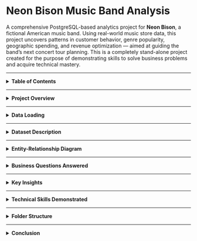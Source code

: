# Neon Bison Music Band Analysis

A comprehensive PostgreSQL-based analytics project for **Neon Bison**, a fictional American music band. Using real-world music store data, this project uncovers patterns in customer behavior, genre popularity, geographic spending, and revenue optimization — aimed at guiding the band’s next concert tour planning. This is a completely stand-alone project created for the purpose of demonstrating skills to solve business problems and acquire technical mastery.

---

<details>
<summary><strong>Table of Contents</strong></summary>

- [Project Overview](#project-overview)  
- [Data Loading](#data-loading)  
- [Dataset Description](#dataset-description)  
- [Entity-Relationship Diagram](#entity-relationship-diagram)  
- [Business Questions Answered](#business-questions-answered)  
- [Key Insights](#key-insights)  
- [Technical Skills Demonstrated](#technical-skills-demonstrated)  
- [Folder Structure](#folder-structure)  
- [Conclusion](#conclusion)  

</details>

---

<a id="project-overview"></a>
<details>
<summary><strong>Project Overview</strong></summary>

This project simulates a business intelligence case for a band preparing to scale up its operations globally. Using SQL queries in PostgreSQL, we analyze historical digital music store data to derive insights across dimensions like customer behavior, sales geography, media preferences, genre trends, and revenue contributions by artists.

The findings can inform setlist decisions, marketing geography, pricing strategies, and tour planning. To make informed decisions, they are analyzing past music store data to uncover:

- Who their top customers are  
- Which cities or countries have the highest engagement  
- Which genres and artists are most popular  
- What revenue patterns exist across markets and media  

All queries are written in PostgreSQL.

</details>

---

<a id="data-loading"></a>
<details>
<summary><strong>Data Loading</strong></summary>

This section demonstrates how the dataset was imported and loaded to PostgreSQL database locally before our analysis. First a database was created and then we used automation for uploading the `.CSV` files using `Python` on the `Jupyter Notebook`. We used the `SQLAlchemy` library to import the functions to have the files path and do the task for us.
However, it is difficult to visually show how we achieved that in this `README.md` file, but you can take a quick look of that code running by clicking this.

> 📁 `validation/Python Automated Table Creation & Data Fill Up on Jupyter Notebook.mp4`

<video width="100%" height="400" controls>
  <source src="validation/data_loading.mp4" type="video/mp4">
  Your browser does not support the video tag.
</video>

</details>

---

<a id="dataset-description"></a>
<details>
<summary><strong>Dataset Description</strong></summary>

The dataset resembles a digital music store with the following key tables:

| Table                   | Description                                                  |
|-------------------------|--------------------------------------------------------------|
| `customer`              | Customer info, country, contact details, and rep IDs         |
| `invoice`               | Purchase transactions, billing countries, totals             |
| `invoice_line`          | Individual line items in each invoice (track, price, qty)    |
| `track`                 | Metadata of tracks: album, genre, composer, duration         |
| `album`                 | Albums and their corresponding artists                       |
| `artist`                | Artist names                                                 |
| `genre`                 | Genres (e.g., Rock, Jazz, Pop)                               |
| `media_type`            | Format of music (MP3, AAC, etc.)                             |
| `employee`              | Store employees, reps, and hierarchy                         |
| `playlist`, `playlist_track` | Playlist metadata and track mapping               |

> Key CSVs (in `data/` folder):  
> `customer.csv`, `invoice.csv`, `invoice_line.csv`, `track.csv`, `album.csv`, `artist.csv`, `genre.csv`,  
> `media_type.csv`, `employee.csv`, `playlist.csv`, `playlist_track.csv`

</details>

---

<a id="entity-relationship-diagram"></a>
<details>
<summary><strong>Entity-Relationship Diagram</strong></summary>

Below is the database schema showcasing relationships between all tables:

![Schema Diagram](schema_diagram.png)

</details>

---

<a id="business-questions-answered"></a>
<details>
<summary><strong>Business Questions Answered</strong></summary>

### Genre & Track Trends  
<details>
<summary><strong>Genre with Highest Revenues</strong></summary>

![Genre with Highest Revenues](outputs/Q1.jpg)

</details>

<details>
<summary><strong>Genre with Low Volume but High Revenue</strong></summary>

![Genre with Low Volume but High Revenue](outputs/Q2.jpg)

</details>

<details>
<summary><strong>Tracks Purchased Most Number of Times</strong></summary>

![Tracks Purchased Most Number of Times](outputs/Q3.jpg)

</details>

<details>
<summary><strong>Songs longer than Average Song Length</strong></summary>

![Songs longer than Average Song Length](outputs/Q4.jpg)

</details>

<details>
<summary><strong>All Rock Music Listeners Data</strong></summary>

![All Rock Music Listeners Data](outputs/Q5.jpg)

</details>

### Artist & Album Performance  
<details>
<summary><strong>Albums with Highest Revenue Per Track</strong></summary>

![Albums with Highest Revenue Per Track](outputs/Q6.jpg)

</details>

<details>
<summary><strong>Artists With Highest Revenue</strong></summary>

![Artists With Highest Revenue](outputs/Q7.jpg)

</details>

<details>
<summary><strong>Top 10 Rock artists by song numbers</strong></summary>

![Top 10 Rock artists by song numbers](outputs/Q8.jpg)

</details>

<details>
<summary><strong>Artists with Most Number of Appearences in Invoices</strong></summary>

![Artists with Most Number of Appearences in Invoices](outputs/Q9.jpg)

</details>

<details>
<summary><strong>Customer Spending on Each Artist</strong></summary>

![Customer Spending on Each Artist](outputs/Q10.jpg)

</details>

### Customer Insights & Segmentation  
<details>
<summary><strong>Highest Spending Customers Across All Time</strong></summary>

![Highest Spending Customers Across All Time](outputs/Q11.jpg)

</details>

<details>
<summary><strong>Customers with Single or Multiple Purchases</strong></summary>

![Customers with Single or Multiple Purchases](outputs/Q12.jpg)

</details>

<details>
<summary><strong>Top Spenders From Each Country</strong></summary>

![Top Spenders From Each Country](outputs/Q13.jpg)

</details>

### Geographic Market Analysis  
<details>
<summary><strong>Country Wise Top Spenders on Music</strong></summary>

![Country Wise Top Spenders on Music](outputs/Q14.jpg)

</details>

<details>
<summary><strong>Country Wise Most Popular Genre</strong></summary>

![Country Wise Most Popular Genre](outputs/Q16.jpg)

</details>

<details>
<summary><strong>Country With Most Invoices</strong></summary>

![Country With Most Invoices](outputs/Q17.jpg)

</details>

<details>
<summary><strong>Country Wise Average Revenue</strong></summary>

![Country Wise Average Revenue](outputs/Q18.jpg)

</details>

<details>
<summary><strong>City With The Best Customers</strong></summary>

![City With The Best Customers](outputs/Q19.jpg)

</details>

### Financial Insights  
<details>
<summary><strong>Top 3 Values of Invoice</strong></summary>

![Top 3 Values of Invoice](outputs/Q20.jpg)

</details>

### Operational Utilities  
<details>
<summary><strong>Senior Most Employee in the band</strong></summary>

![Senior Most Employee in the band](outputs/Q21.jpg)

</details>

</details>


---

<a id="key-insights"></a>
<details>
<summary><strong>Key Insights</strong></summary>

- Rock dominates in most English-speaking countries; Latin is big in Brazil.  
- The USA leads in both revenue and invoice volume, followed by Canada and Brazil.  
- Luís Gonçalves is the highest-spending customer at over \$49.  
- Queen and Led Zeppelin top the charts in artist revenue.  
- Cities like São Paulo and Edmonton have high average customer spend.  
- Some albums earn significantly more per track than others, showing commercial efficiency.

</details>

---

<a id="technical-skills-demonstrated"></a>
<details>
<summary><strong>Technical Skills Demonstrated</strong></summary>

- Multi-table joins using `INNER JOIN`, `LEFT JOIN`  
- Aggregation and grouping (`GROUP BY`, `HAVING`)  
- Use of window functions (`ROW_NUMBER`, `RANK`)  
- Use of Common Table Expressions (CTEs) for modular, readable queries  
- Analytical techniques like segmentation, ranking, and trend analysis  
- Formatting outputs for clarity using rounding and sorting  

</details>

---

<a id="folder-structure"></a>
<details>
<summary><strong>Folder Structure</strong></summary>

```bash
Neon-Bison-Music-Band-Analysis/
├── data/                  # Raw CSV files
├── queries/               # SQL scripts per business question
├── validation/            # Data loading video
│   └── data_loading.mp4
├── visuals/               # Charts, plots, diagrams
├── outputs/               # Query result CSVs/Markdowns
├── schema_diagram.png     # ER diagram
└── README.md              # This file
```
</details>

---

<a id="conclusion"></a>

<details> <summary><strong>Conclusion</strong></summary>
This project showcases how relational database analysis can drive actionable music industry strategies. By analyzing purchase patterns, customer geography, genre preferences, and artist performance, bands like Neon Bison can make data-driven decisions for touring, pricing, and promotion.

</details> 

